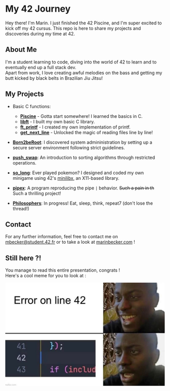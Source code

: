 # My 42 Journey

Hey there! I'm Marin. I just finished the 42 Piscine, and I'm super excited to kick off my 42 cursus. This repo is here to share my projects and discoveries during my time at 42.

## About Me

I'm a student learning to code, diving into the world of 42 to learn and to eventually end up a full stack dev.  
Apart from work, I love creating awful melodies on the bass and getting my butt kicked by black belts in Brazilian Jiu Jitsu!

## My Projects

 - Basic C functions:
	- [**Piscine**](./0-piscine/) - Gotta start somewhere! I learned the basics in C.
	- [**libft**](./1-libft/) - I built my own basic C library.
	- [**ft_printf**](./2.0-ft_printf/) - I created my own implementation of printf.
	- [**get_next_line**](./2.1-get_next_line/) - Unlocked the magic of reading files line by line!

- [**Born2beRoot**](./2.2-Born2beroot/): I discovered system admininistration by setting up a secure server environment following strict guidelines.

- [**push_swap**](./3.0-push_swap/): An introduction to sorting algorithms through restricted operations.

- [**so_long**](./3.1-so_long/): Ever played pokemon? I designed and coded my own minigame using 42's [minilibx](https://github.com/42Paris/minilibx-linux), an X11-based library.

- [**pipex**](./3.2-pipex/): A program reproducing the pipe `|` behavior. ~~Such a pain in th~~ Such a thrilling project!

- [**Philosophers**](./4.0-Philosophers/): In progress! Eat, sleep, think, repeat7 (don't lose the thread!)

## Contact

For any further information, feel free to contact me on [mbecker@student.42.fr](mailto:mbecker@student.42.fr) or to take a look at [marinbecker.com](https://www.marinbecker.com) !


## Still here ?!

You manage to read this entire presentation, congrats !   
Here's a cool meme for you to look at :
<div align="center">
	<img src="./.misc/meme-line42.jpg" alt="Cool Meme" style="max-width: 600">
</div>
